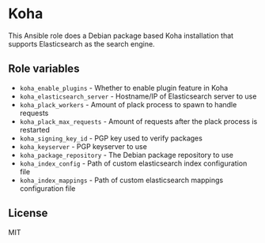 # Koha

This Ansible role does a Debian package based Koha installation that
supports Elasticsearch as the search engine.

## Role variables

* ```koha_enable_plugins``` - Whether to enable plugin feature in Koha
* ```koha_elasticsearch_server``` - Hostname/IP of Elasticsearch server to use
* ```koha_plack_workers``` - Amount of plack process to spawn to handle requests
* ```koha_plack_max_requests``` - Amount of requests after the plack process is restarted
* ```koha_signing_key_id``` - PGP key used to verify packages
* ```koha_keyserver``` - PGP keyserver to use
* ```koha_package_repository``` - The Debian package repository to use
* ```koha_index_config``` - Path of custom elasticsearch index configuration file
* ```koha_index_mappings``` - Path of custom elasticsearch mappings configuration file

## License

MIT
